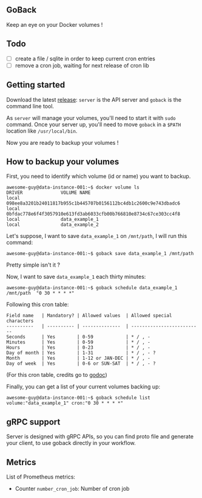 ## GoBack

Keep an eye on your Docker volumes !

## Todo

  * [ ] create a file / sqlite in order to keep current cron entries
  * [ ] remove a cron job, waiting for next release of cron lib

## Getting started

Download the latest [release](https://github.com/tormath1/goback/releases): `server` is the API server and `goback` is the command line tool. 

As `server` will manage your volumes, you'll need to start it with `sudo` command. Once your server up, you'll need to move `goback` in a `$PATH` location like `/usr/local/bin`.

Now you are ready to backup your volumes ! 

## How to backup your volumes

First, you need to identify which volume (id or name) you want to backup.

```shell
awesome-guy@data-instance-001:~$ docker volume ls
DRIVER              VOLUME NAME
local               098ee8a3201b24011817b955c1b445707b0156112bc4db1c2600c9e743dbadc6
local               0bfdac778e6f4f3057910e613fd3ab6033cfb00b766810e8734c67ce303cc4f8
local               data_example_1
local               data_example_2
```

Let's suppose, I want to save `data_example_1` on `/mnt/path`, I will run this command:

```shell
awesome-guy@data-instance-001:~$ goback save data_example_1 /mnt/path
```

Pretty simple isn't it ?

Now, I want to save `data_example_1` each thirty minutes:

```shell
awesome-guy@data-instance-001:~$ goback schedule data_example_1 /mnt/path  "0 30 * * * *"
```

Following this cron table:

```
Field name   | Mandatory? | Allowed values  | Allowed special characters
----------   | ---------- | --------------  | --------------------------
Seconds      | Yes        | 0-59            | * / , -
Minutes      | Yes        | 0-59            | * / , -
Hours        | Yes        | 0-23            | * / , -
Day of month | Yes        | 1-31            | * / , - ?
Month        | Yes        | 1-12 or JAN-DEC | * / , -
Day of week  | Yes        | 0-6 or SUN-SAT  | * / , - ?
```

(For this cron table, credits go to [godoc](https://godoc.org/github.com/robfig/cron))

Finally, you can get a list of your current volumes backing up:

```shell
awesome-guy@data-instance-001:~$ goback schedule list
volume:"data_example_1" cron:"0 30 * * * *"
```

## gRPC support

Server is designed with gRPC APIs, so you can find proto file and generate your client, to use goback directly in your workflow. 

## Metrics

List of Prometheus metrics:
  * Counter `number_cron_job`: Number of cron job